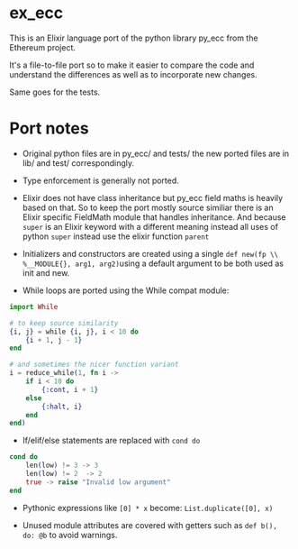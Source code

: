 # ex_ecc

This is an Elixir language port of the python library py_ecc from the Ethereum project.

It's a file-to-file port so to make it easier to compare the code and understand the differences as well as to incorporate new changes.

Same goes for the tests.

# Port notes

- Original python files are in py_ecc/ and tests/ the new ported files are in lib/ and test/ correspondingly.

- Type enforcement is generally not ported.

- Elixir does not have class inheritance but py_ecc field maths is heavily based on that. So to keep the port mostly source similiar there is an Elixir specific FieldMath module that handles inheritance. And because `super` is an Elixir keyword with a different meaning instead all uses of python `super` instead use the elixir function `parent`

- Initializers and constructors are created using a single `def new(fp \\ %__MODULE{}, arg1, arg2)`using a default argument to be both used as init and new.

- While loops are ported using the While compat module:
```elixir
import While

# to keep source similarity
{i, j} = while {i, j}, i < 10 do
    {i + 1, j - 1}
end

# and sometimes the nicer function variant
i = reduce_while(1, fn i ->
    if i < 10 do
        {:cont, i + 1}
    else
        {:halt, i}
    end
end)
```
- If/elif/else statements are replaced with `cond do`
```elixir
cond do
    len(low) != 3 -> 3
    len(low) != 2  -> 2
    true -> raise "Invalid low argument"
end
```

- Pythonic expressions like `[0] * x` become: `List.duplicate([0], x)`

- Unused module attributes are covered with getters such as `def b(), do: @b` to avoid warnings.
